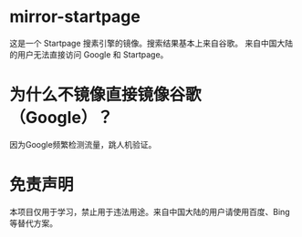 # mirror-startpage
这是一个 Startpage 搜素引擎的镜像。搜索结果基本上来自谷歌。
来自中国大陆的用户无法直接访问 Google 和 Startpage。
# 为什么不镜像直接镜像谷歌（Google）？
因为Google频繁检测流量，跳人机验证。
# 免责声明
本项目仅用于学习，禁止用于违法用途。来自中国大陆的用户请使用百度、Bing等替代方案。
